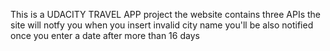 This is a UDACITY TRAVEL APP project
the website contains three APIs
the site will notfy you when you insert invalid city name 
you'll be also notified once you enter a date after more than 16 days
